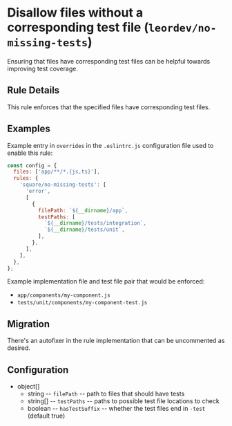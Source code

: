 # Disallow files without a corresponding test file (`leordev/no-missing-tests`)

<!-- end auto-generated rule header -->

Ensuring that files have corresponding test files can be helpful towards improving test coverage.

## Rule Details

This rule enforces that the specified files have corresponding test files.

## Examples

Example entry in `overrides` in the `.eslintrc.js` configuration file used to enable this rule:

```js
const config = {
  files: ['app/**/*.{js,ts}'],
  rules: {
    'square/no-missing-tests': [
      'error',
      [
        {
          filePath: `${__dirname}/app`,
          testPaths: [
            `${__dirname}/tests/integration`,
            `${__dirname}/tests/unit`,
          ],
        },
      ],
    ],
  },
};
```

Example implementation file and test file pair that would be enforced:

- `app/components/my-component.js`
- `tests/unit/components/my-component-test.js`

## Migration

There's an autofixer in the rule implementation that can be uncommented as desired.

## Configuration

- object[]
  - string -- `filePath` -- path to files that should have tests
  - string[] -- `testPaths` -- paths to possible test file locations to check
  - boolean -- `hasTestSuffix` -- whether the test files end in `-test` (default true)
